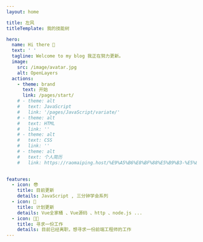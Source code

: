 ```yaml
---
layout: home

title: 左风
titleTemplate: 我的技能树

hero:
  name: Hi there 👋
  text: ' '
  tagline: Welcome to my blog 我正在努力更新。
  image:
    src: /image/avatar.jpg
    alt: OpenLayers
  actions:
    - theme: brand
      text: 开始
      link: /pages/start/
    # - theme: alt
    #   text: JavaScript
    #   link: '/pages/JavaScript/variate/'
    # - theme: alt
    #   text: HTML
    #   link: ''
    # - theme: alt
    #   text: CSS
    #   link: ''
    # - theme: alt
    #   text: 个人简历
    #   link: https://raomaiping.host/%E9%A5%B6%E8%BF%88%E5%B9%B3-%E5%89%8D%E7%AB%AF%E5%B7%A5%E7%A8%8B%E5%B8%88-3%E5%B9%B4.pdf
      

features:
  - icon: 😎
    title: 目前更新
    details: JavaScript , 三分钟学会系列
  - icon: 👀
    title: 计划更新
    details: Vue全家桶 、Vue源码 、http 、node.js ...
  - icon: 👨‍💻
    title: 寻求一份工作
    details: 目前已经离职，想寻求一份前端工程师的工作
---
```

